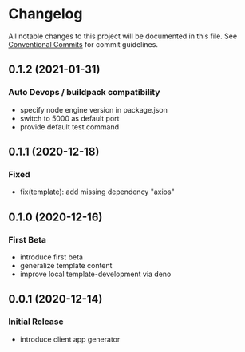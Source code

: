 # Changelog

All notable changes to this project will be documented in this file.
See [Conventional Commits](https://conventionalcommits.org) for commit guidelines.

## 0.1.2 (2021-01-31)

### Auto Devops / buildpack compatibility
* specify node engine version in package.json
* switch to 5000 as default port
* provide default test command


## 0.1.1 (2020-12-18)

### Fixed
* fix(template): add missing dependency "axios"


## 0.1.0 (2020-12-16)

### First Beta
* introduce first beta
* generalize template content
* improve local template-development via deno


## 0.0.1 (2020-12-14)

### Initial Release
* introduce client app generator
